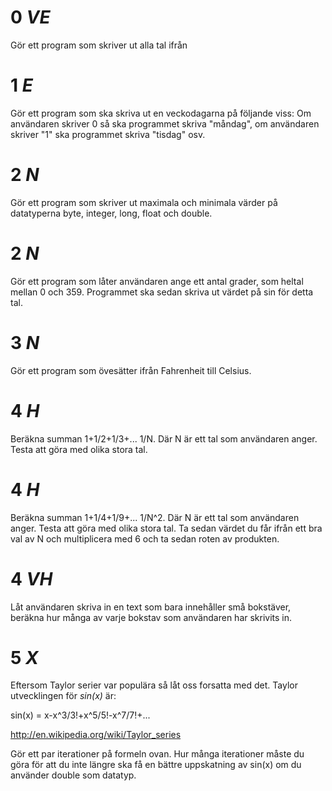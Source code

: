 # __0__ _VE_ 
Gör ett program som skriver ut alla tal ifrån

# __1__ _E_  
Gör ett program som ska skriva ut en veckodagarna på följande viss: Om användaren skriver 0 så ska programmet skriva "måndag", om användaren skriver "1" ska programmet skriva "tisdag" osv.

# __2__ _N_  
Gör ett program som skriver ut maximala och minimala värder på datatyperna byte, integer, long, float och double.

# __2__ _N_  
Gör ett program som låter användaren ange ett antal grader, som heltal mellan 0 och 359. Programmet ska sedan skriva ut värdet på sin för detta tal.

# __3__ _N_  
Gör ett program som övesätter ifrån Fahrenheit till Celsius.

# __4__ _H_

Beräkna summan 1+1/2+1/3+... 1/N. Där N är ett tal som användaren anger. Testa att göra med olika stora tal. 

# __4__ _H_

Beräkna summan 1+1/4+1/9+... 1/N^2. Där N är ett tal som användaren anger. Testa att göra med olika stora tal. Ta sedan värdet du får ifrån ett bra val av N och multiplicera med 6 och ta sedan roten av produkten.

# __4__ _VH_ 
Låt användaren skriva in en text som bara innehåller små bokstäver, beräkna hur många av varje bokstav som användaren har skrivits in.

# __5__ _X_ 

Eftersom Taylor serier var populära så låt oss forsatta med det. Taylor utvecklingen för _sin(x)_ är:

sin(x) = x-x^3/3!+x^5/5!-x^7/7!+...

http://en.wikipedia.org/wiki/Taylor_series

Gör ett par iterationer på formeln ovan. Hur många iterationer måste du göra för att du inte längre ska få en bättre uppskatning av sin(x) om du använder double som datatyp.
